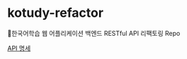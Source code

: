 # kotudy-refactor
📌한국어학습 웹 어플리케이션 백엔드 RESTful API 리팩토링 Repo

[API 명세](/kotudy-refactor/blob/main/src/main/resources/static/docs/index.html)
